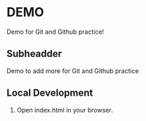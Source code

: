 # DEMO

Demo for Git and Github practice!


## Subheadder

Demo to add more for Git and Github practice

## Local Development

1. Open index.html in your browser.